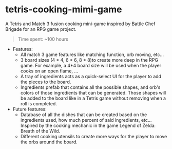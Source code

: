 # tetris-cooking-mimi-game
A Tetris and Match 3 fusion cooking mini-game inspired by Battle Chef Brigade for an RPG game project.
> Time spent: ~100 hours
- Features: 
  * All match 3 game features like matching function, orb moving, etc...
  * 3 board sizes (4 * 4, 6 * 6, 8 * 8)to create more deep in the RPG game. For example, a 4*4 board size will be used when the player cooks on an open flame, ...
  * A tray of ingredients acts as a quick-select UI for the player to add the pieces to the board.
  * Ingredients prefab that contains all the possible shapes, and orb's colors of those ingredients that can be generated. Those shapes will be added to the board like in a Tetris game without removing when a roll is completed.
- Future features:
  * Database of all the dishes that can be created based on the ingredients used, how much percent of said ingredients, etc... Inspired by the cooking mechanic in the game Legend of Zelda: Breath of the Wild.
  * Different cooking utensils to create more ways for the player to move the orbs around the board. 
